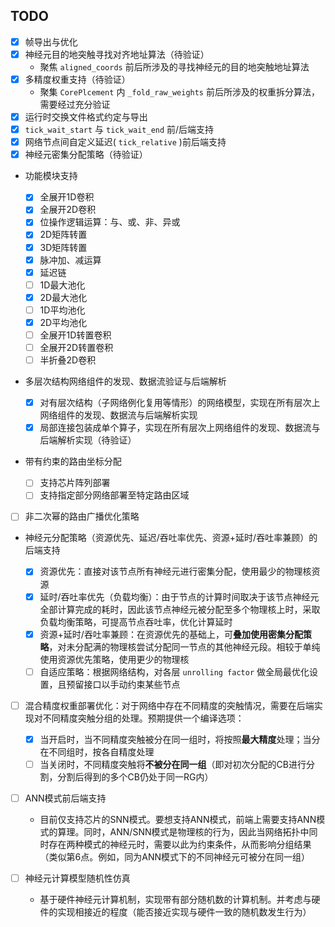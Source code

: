 ## TODO

- [x] 帧导出与优化
- [x] 神经元目的地突触寻找对齐地址算法（待验证）
  - 聚焦 `aligned_coords` 前后所涉及的寻找神经元的目的地突触地址算法
- [x] 多精度权重支持（待验证）
  - 聚集 `CorePlcement` 内 `_fold_raw_weights` 前后所涉及的权重拆分算法，需要经过充分验证
- [x] 运行时交换文件格式约定与导出
- [x] `tick_wait_start` 与 `tick_wait_end` 前/后端支持
- [x] 网络节点间自定义延迟( `tick_relative` )前后端支持
- [x] 神经元密集分配策略（待验证）

- 功能模块支持

  - [x] 全展开1D卷积
  - [x] 全展开2D卷积
  - [x] 位操作逻辑运算：与、或、非、异或
  - [x] 2D矩阵转置
  - [x] 3D矩阵转置
  - [x] 脉冲加、减运算
  - [x] 延迟链
  - [ ] 1D最大池化
  - [x] 2D最大池化
  - [ ] 1D平均池化
  - [x] 2D平均池化
  - [ ] 全展开1D转置卷积
  - [ ] 全展开2D转置卷积
  - [ ] 半折叠2D卷积

- 多层次结构网络组件的发现、数据流验证与后端解析

  - [x] 对有层次结构（子网络例化复用等情形）的网络模型，实现在所有层次上网络组件的发现、数据流与后端解析实现
  - [x] 局部连接包装成单个算子，实现在所有层次上网络组件的发现、数据流与后端解析实现（待验证）

- 带有约束的路由坐标分配

  - [ ] 支持芯片阵列部署
  - [ ] 支持指定部分网络部署至特定路由区域

- [ ] 非二次幂的路由广播优化策略

- 神经元分配策略（资源优先、延迟/吞吐率优先、资源+延时/吞吐率兼顾）的后端支持

  - [x] 资源优先：直接对该节点所有神经元进行密集分配，使用最少的物理核资源
  - [x] 延时/吞吐率优先（负载均衡）：由于节点的计算时间取决于该节点神经元全部计算完成的耗时，因此该节点神经元被分配至多个物理核上时，采取负载均衡策略，可提高节点吞吐率，优化计算延时
  - [x] 资源+延时/吞吐率兼顾：在资源优先的基础上，可**叠加使用密集分配策略**，对未分配满的物理核尝试分配同一节点的其他神经元段。相较于单纯使用资源优先策略，使用更少的物理核
  - [ ] 自适应策略：根据网络结构，对各层 `unrolling factor` 做全局最优化设置，且预留接口以手动约束某些节点

- [ ] 混合精度权重部署优化：对于网络中存在不同精度的突触情况，需要在后端实现对不同精度突触分组的处理。预期提供一个编译选项：

  - [x] 当开启时，当不同精度突触被分在同一组时，将按照**最大精度**处理；当分在不同组时，按各自精度处理
  - [ ] 当关闭时，不同精度突触将**不被分在同一组**（即对初次分配的CB进行分割，分割后得到的多个CB仍处于同一RG内）

- [ ] ANN模式前后端支持

  - 目前仅支持芯片的SNN模式。要想支持ANN模式，前端上需要支持ANN模式的算理。同时，ANN/SNN模式是物理核的行为，因此当网络拓扑中同时存在两种模式的神经元时，需要以此为约束条件，从而影响分组结果（类似第6点。例如，同为ANN模式下的不同神经元可被分在同一组）

- [ ] 神经元计算模型随机性仿真

  - 基于硬件神经元计算机制，实现带有部分随机数的计算机制。并考虑与硬件的实现相接近的程度（能否接近实现与硬件一致的随机数发生行为）
